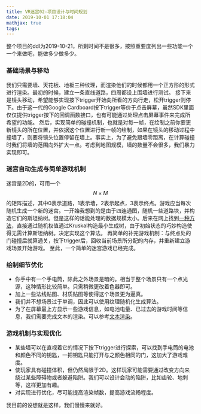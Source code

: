 ```yaml
---
title: VR迷宫02-项目设计与时间规划
date: 2019-10-01 17:18:04
mathjax: true
tags:
---
```


整个项目的ddl为2019-10-21，所剩时间不是很多，按照重要度列出一些功能一个一个来做吧，能做多少做多少。

<!-- more -->

### 基础场景与移动
我们只需要墙、天花板、地板三种纹理，而渲染他们的时候都用一个正方形的形式进行渲染。最初的时候，建立一条直线道路，四周都设上围墙进行测试。
接下来是镜头移动，希望能够实现按下trigger开始向所看的方向行走，松开trigger则停下。由于这一代的Google Cardboard按下trigger等价于点击屏幕，虽然SDK里面仅仅提供trigger按下的回调函数接口，也有可能通过处理点击屏幕事件来完成所希望的功能。
然后，实现简单的碰撞机制，也就是对每一帧，在绘制之前你要更新镜头的所在位置，并依据这个位置进行新一帧的绘制，如果在镜头的移动过程中撞墙了，则要将镜头位置停留在墙上。事实上，为了避免跟墙零距离，在计算碰撞时我们将墙的范围向外扩大一点。考虑到地图规模，墙的数量不会很多，我们暴力实现即可。

### 迷宫自动生成与简单游戏机制
迷宫是2D的，可用一个$$N\times M$$的矩阵描述，其中$0$表示道路，$1$表示墙，$2$表示起点，$3$表示终点。游戏应当每次随机生成一个新的迷宫。一开始我想到的是由于四连通图，随机一些道路块，并构造它们的斯坦纳树。但是这样的话能处理的数据规模太小。后来在网上找到[一种方法](https://blog.csdn.net/a1344714150/article/details/86587307)，直接通过随机权值通过Kruskal构造最小生成树，由于初始状态的巧妙构造使得无需计算斯坦纳树。决定实现这个算法。
再简单的补完游戏机制：与终点处的门碰撞后就算通关，按下trigger后，回收当前场景所分配的内存，并重新建立游戏场景开始游戏。
至此，一个简单的迷宫游戏已经完成。

### 绘制细节优化
* 你手中有一个手电筒，除此之外场景是暗的。相当于整个场景只有一个点光源，这种情形比较简单。只需稍微更改着色器即可。
* 加上一些法线贴图、材质贴图等使得这个场景更为逼真。
* 我们并不想场景过于单调，因此可以使用纹理随机化生成算法。
* 为了在屏幕最上方显示一些游戏信息，如电池电量、已过去的游戏时间等信息，我们需要完成文本的渲染。可以参考[文本渲染](https://learnopengl-cn.github.io/06%20In%20Practice/02%20Text%20Rendering/)。

### 游戏机制与实现优化
* 某些墙可以在直视着它的情况下按下trigger进行探索，可以找到手电筒的电池和颜色不同的钥匙，一把钥匙只能打开与之颜色相同的门，这加大了游戏难度。
* 使玩家具有碰撞体积，但仍然局限于2D。这样玩家可能需要通过改变方向来绕过某些障碍物或者躲避陷阱。我们可以设计会动的陷阱，比如齿轮、地刺等，这样更加有趣。
* 对实现进行优化，尽可能提高渲染帧数，提高游戏流畅程度。

我目前的设想就是这样，我们慢慢来就好。